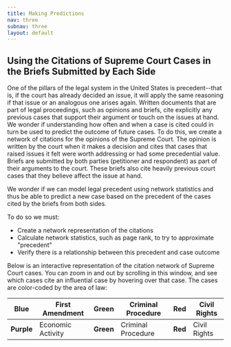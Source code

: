 ```yaml
---
title: Making Predictions
nav: three
subnav: three
layout: default
---
```


## Using the Citations of Supreme Court Cases in the Briefs Submitted by Each Side

One of the pillars of the legal system in the United States is precedent--that is, if the court has already decided an issue, it will apply the same reasoning if that issue or an analogous one arises again. Written documents that are part of legal proceedings, such as opinions and briefs, cite explicitly any previous cases that support their argument or touch on the issues at hand. We wonder if understanding how often and when a case is cited could in turn be used to predict the outcome of future cases. To do this, we create a network of citations for the opinions of the Supreme Court. The opinion is written by the court when it makes a decision and cites that cases that raised issues it felt were worth addressing or had some precedential value. Briefs are submitted by both parties (petitioner and respondent) as part of their arguments to the court. These briefs also cite heavily previous court cases that they believe affect the issue at hand.

We wonder if we can model legal precedent using network statistics and thus be able to predict a new case based on the precedent of the cases cited by the briefs from both sides.

To do so we must:

- Create a network representation of the citations
- Calculate network statistics, such as page rank, to try to approximate "precedent"
- Verify there is a relationship between this precedent and case outcome

Below is an interactive representation of the citation network of Supreme Court cases. You can zoom in and out  by scrolling in this window, and see which cases cite an influential case by hovering over that case. The cases are color-coded by the area of law:


|**Blue** | First Amendment | **Green** | Criminal Procedure | **Red** | Civil Rights |
|---|---|---|---|---|---|
|**Purple** | Economic Activity  | **Green** | Criminal Procedure | **Red** | Civil Rights|


<div id="sigma-example-parent" class="sigma-parent">
	<div class="sigma-expand" id="sigma-example"></div>
</div>